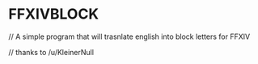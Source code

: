 # FFXIVBLOCK
//
A simple program that will trasnlate english into block letters for FFXIV

// thanks to /u/KleinerNull
